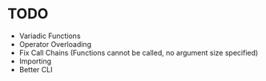 # TODO

- Variadic Functions
- Operator Overloading
- Fix Call Chains (Functions cannot be called, no argument size specified)
- Importing
- Better CLI